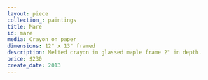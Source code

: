 ```yaml
---
layout: piece
collection_: paintings
title: Mare
id: mare
media: Crayon on paper
dimensions: 12" x 13" framed
description: Melted crayon in glassed maple frame 2" in depth.
price: $230
create_date: 2013
---
```

